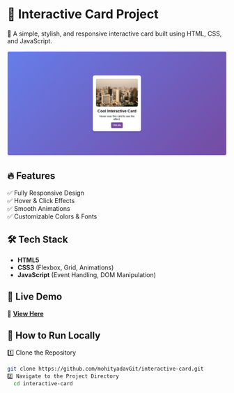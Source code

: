 # 🌟 Interactive Card Project

🚀 A simple, stylish, and responsive interactive card built using HTML, CSS, and JavaScript.

![Project Screenshot](https://github.com/mohityadavGit/interactive-card/blob/main/assets/screenshot.png?raw=true)

## 🔥 Features

✅ Fully Responsive Design  
✅ Hover & Click Effects  
✅ Smooth Animations  
✅ Customizable Colors & Fonts  

## 🛠 Tech Stack

- **HTML5**
- **CSS3** (Flexbox, Grid, Animations)
- **JavaScript** (Event Handling, DOM Manipulation)

## 📸 Live Demo

🔗 **[View Here](https://interactive-card-teal.vercel.app/)**

## 🚀 How to Run Locally

1️⃣ Clone the Repository  
```sh
git clone https://github.com/mohityadavGit/interactive-card.git
2️⃣ Navigate to the Project Directory 
  cd interactive-card
